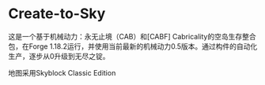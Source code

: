 # Create-to-Sky 
这是一个基于机械动力：永无止境（CAB）和[CABF] Cabricality的空岛生存整合包，在Forge 1.18.2运行，并使用当前最新的机械动力0.5版本。通过构件的自动化生产，逐步从0升级到无尽之锭。

地图采用Skyblock Classic Edition

